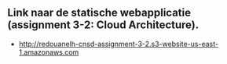 ## Link naar de statische webapplicatie (assignment 3-2: Cloud Architecture).
- http://redouanelh-cnsd-assignment-3-2.s3-website-us-east-1.amazonaws.com